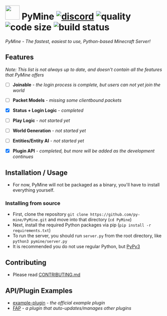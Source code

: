 # <img src="https://cdn.discordapp.com/emojis/783838348695437353.gif?v=1" height=45> PyMine [![discord](https://img.shields.io/discord/789623993547227147.svg?label=&logo=discord&logoColor=ffffff&color=7389D8&labelColor=6A7EC2)](https://discord.gg/eeyEcwR9EM) ![quality](https://www.codefactor.io/repository/github/py-mine/pymine/badge) ![code size](https://img.shields.io/github/languages/code-size/py-mine/PyMine?color=0FAE6E) ![build status](https://img.shields.io/github/workflow/status/py-mine/PyMine/Python%20application?event=push)
*PyMine - The fastest, easiest to use, Python-based Minecraft Server!*


## Features
*Note: This list is not always up to date, and doesn't contain all the features that PyMine offers*
<!--☐☒-->
- [ ] **Joinable** - *the login process is complete, but users can not yet join the world*
- [ ] **Packet Models** - *missing some clientbound packets*
- [x] **Status + Login Logic** - *completed*
- [ ] **Play Logic** - *not started yet*
- [ ] **World Generation** - *not started yet*
- [ ] **Entities/Entity AI** - *not started yet*
- [x] **Plugin API** - *completed, but more will be added as the development continues*


## Installation / Usage
- For now, PyMine will not be packaged as a binary, you'll have to install everything yourself.
### Installing from source
- First, clone the repository `git clone https://github.com/py-mine/PyMine.git` and move into that directory (`cd PyMine`)
- Next, install the required Python packages via pip (`pip install -r requirements.txt`)
- To run the server, you should run `server.py` from the root directory, like `python3 pymine/server.py`
- It is recommended you do not use regular Python, but [PyPy3](https://www.pypy.org/)


## Contributing
- Please read [CONTRIBUTING.md](https://github.com/py-mine/PyMine/blob/main/CONTRIBUTING.md)


## API/Plugin Examples
- [example-plugin](https://github.com/py-mine/example-plugin) - *the official example plugin*
- [FAP](https://github.com/py-mine/FAP) - *a plugin that auto-updates/manages other plugins*
